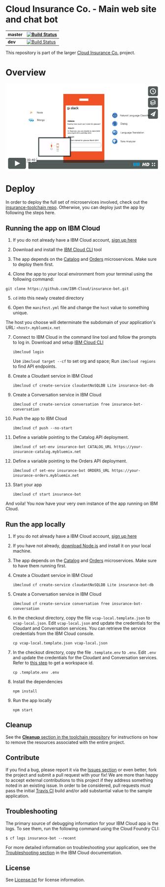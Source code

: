 # Cloud Insurance Co. - Main web site and chat bot

| **master** | [![Build Status](https://travis-ci.org/IBM-Cloud/insurance-bot.svg?branch=master)](https://travis-ci.org/IBM-Cloud/insurance-bot) |
| ----- | ----- |
| **dev** | [![Build Status](https://travis-ci.org/IBM-Cloud/insurance-bot.svg?branch=dev)](https://travis-ci.org/IBM-Cloud/insurance-bot) |

This repository is part of the larger [Cloud Insurance Co.](https://github.com/IBM-Cloud/cloudco-insurance) project.

# Overview

[![Policy Bot](./design/video-cap.png)](https://vimeo.com/165460548 "Policy Bot Concept - Click to Watch!")

# Deploy
In order to deploy the full set of microservices involved, check out the [insurance-toolchain repo][toolchain_url]. Otherwise, you can deploy just the app by following the steps here.

## Running the app on IBM Cloud

1. If you do not already have a IBM Cloud account, [sign up here][bluemix_reg_url]

2. Download and install the [IBM Cloud CLI][ibmcloud_cli_url] tool

3. The app depends on the [Catalog](https://github.com/IBM-Cloud/insurance-catalog) and [Orders](https://github.com/IBM-Cloud/insurance-orders) microservices. Make sure to deploy them first.

4. Clone the app to your local environment from your terminal using the following command:

  ```
  git clone https://github.com/IBM-Cloud/insurance-bot.git
  ```

5. `cd` into this newly created directory

6. Open the `manifest.yml` file and change the `host` value to something unique.

  The host you choose will determinate the subdomain of your application's URL:  `<host>.mybluemix.net`

7. Connect to IBM Cloud in the command line tool and follow the prompts to log in. Download and setup [IBM Cloud CLI](https://console.bluemix.net/docs/cli/reference/bluemix_cli/get_started.html#getting-started)

    ```
    ibmcloud login
    ```
    Use `ibmcloud target --cf` to set org and space; Run `ibmcloud regions` to find API endpoints.

8. Create a Cloudant service in IBM Cloud

    ```
    ibmcloud cf create-service cloudantNoSQLDB Lite insurance-bot-db
    ```

9. Create a Conversation service in IBM Cloud

    ```
    ibmcloud cf create-service conversation free insurance-bot-conversation
    ```

10. Push the app to IBM Cloud

    ```
    ibmcloud cf push --no-start
    ```

11. Define a variable pointing to the Catalog API deployment.

    ```
    ibmcloud cf set-env insurance-bot CATALOG_URL https://your-insurance-catalog.mybluemix.net
    ```

12. Define a variable pointing to the Orders API deployment.

    ```
    ibmcloud cf set-env insurance-bot ORDERS_URL https://your-insurance-orders.mybluemix.net
    ```

13. Start your app

    ```
    ibmcloud cf start insurance-bot
    ```

And voila! You now have your very own instance of the app running on IBM Cloud.

## Run the app locally

1. If you do not already have a IBM Cloud account, [sign up here][bluemix_reg_url]

2. If you have not already, [download Node.js][download_node_url] and install it on your local machine.

3. The app depends on the [Catalog](https://github.com/IBM-Cloud/insurance-catalog) and [Orders](https://github.com/IBM-Cloud/insurance-orders) microservices. Make sure to have them running first.

4. Create a Cloudant service in IBM Cloud

    ```
    ibmcloud cf create-service cloudantNoSQLDB Lite insurance-bot-db
    ```

5. Create a Conversation service in IBM Cloud

    ```
    ibmcloud cf create-service conversation free insurance-bot-conversation
    ```

6. In the checkout directory, copy the file ```vcap-local.template.json``` to ```vcap-local.json```. Edit ```vcap-local.json``` and update the credentials for the Cloudant and Conversation services. You can retrieve the service credentials from the IBM Cloud console.

    ```
    cp vcap-local.template.json vcap-local.json
    ```

7. In the checkout directory, copy the file ```.template.env``` to ```.env```. Edit ```.env``` and update the credentials for the Cloudant and Conversation services. Refer to [this step](#importWorkspace) to get a workspace id.

    ```
    cp .template.env .env
    ```

8. Install the dependencies

    ```
    npm install
    ```

9. Run the app locally

    ```
    npm start
    ```

## Cleanup
See the [**Cleanup** section in the toolchain repository](https://github.com/IBM-Cloud/insurance-toolchain#cleanup) for instructions on how to remove the resources associated with the entire project.

## Contribute

If you find a bug, please report it via the [Issues section][issues_url] or even better, fork the project and submit a pull request with your fix! We are more than happy to accept external contributions to this project if they address something noted in an existing issue.  In order to be considered, pull requests must pass the initial [Travis CI][travis_url] build and/or add substantial value to the sample application.

## Troubleshooting

The primary source of debugging information for your IBM Cloud app is the logs. To see them, run the following command using the Cloud Foundry CLI:

  ```
  $ cf logs insurance-bot --recent
  ```

For more detailed information on troubleshooting your application, see the [Troubleshooting section](https://console.bluemix.net/docs/get-support/ts_overview.html#ts-overview) in the IBM Cloud documentation.

## License

See [License.txt](License.txt) for license information.

[toolchain_url]: https://github.com/IBM-Cloud/insurance-toolchain
[bluemix_reg_url]: http://ibm.biz/insurance-store-registration
[ibmcloud_cli_url]: https://console.bluemix.net/docs/cli/reference/bluemix_cli/get_started.html#getting-started
[download_node_url]: https://nodejs.org/download/
[issues_url]: https://github.com/IBM-Cloud/insurance-bot/issues
[travis_url]: https://travis-ci.org/
